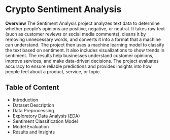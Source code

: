 # **Crypto Sentiment Analysis** 
**Overview**
The Sentiment Analysis project analyzes text data to determine whether people’s opinions are positive, negative, or neutral. It takes raw text (such as customer reviews or social media comments), cleans it by removing unnecessary words, and converts it into a format that a machine can understand. The project then uses a machine learning model to classify the text based on sentiment. It also includes visualizations to show trends in sentiment. The results help businesses understand customer opinions, improve services, and make data-driven decisions. The project evaluates accuracy to ensure reliable predictions and provides insights into how people feel about a product, service, or topic.

## **Table of Content**
* Introduction
* Dataset Description
* Data Preprocessing
* Exploratory Data Analysis (EDA)
* Sentiment Classification Model
* Model Evaluation
* Results and Insights
